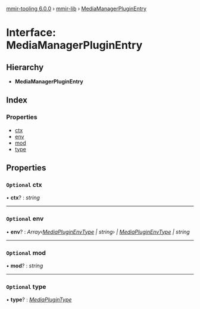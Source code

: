 [mmir-tooling 6.0.0](../README.md) › [mmir-lib](../modules/mmir_lib.md) › [MediaManagerPluginEntry](mmir_lib.mediamanagerpluginentry.md)

# Interface: MediaManagerPluginEntry

## Hierarchy

* **MediaManagerPluginEntry**

## Index

### Properties

* [ctx](mmir_lib.mediamanagerpluginentry.md#optional-ctx)
* [env](mmir_lib.mediamanagerpluginentry.md#optional-env)
* [mod](mmir_lib.mediamanagerpluginentry.md#optional-mod)
* [type](mmir_lib.mediamanagerpluginentry.md#optional-type)

## Properties

### `Optional` ctx

• **ctx**? : *string*

___

### `Optional` env

• **env**? : *Array‹[MediaPluginEnvType](../modules/mmir_lib.md#mediapluginenvtype) | string› | [MediaPluginEnvType](../modules/mmir_lib.md#mediapluginenvtype) | string*

___

### `Optional` mod

• **mod**? : *string*

___

### `Optional` type

• **type**? : *[MediaPluginType](../modules/mmir_lib.md#mediaplugintype)*
